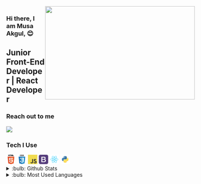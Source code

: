 <img src="https://media.giphy.com/media/xT9IgzoKnwFNmISR8I/giphy.gif" align="right" width="400" height="250" >

### Hi there, I am Musa Akgul, :blush:

## Junior Front-End Developer | React Developer
 

### Reach out to me

[<img height="35px"  src="https://brand.linkedin.com/content/dam/me/business/en-us/amp/brand-site/v2/bg/LI-Logo.svg.original.svg" align="left" />][linkedin]

<br>


### Tech I Use

<img src="https://raw.githubusercontent.com/github/explore/80688e429a7d4ef2fca1e82350fe8e3517d3494d/topics/html/html.png" width="25" height="25" float="left">
<img src="https://raw.githubusercontent.com/github/explore/80688e429a7d4ef2fca1e82350fe8e3517d3494d/topics/css/css.png" width="25" height="25" float="left">
<img src="https://raw.githubusercontent.com/github/explore/80688e429a7d4ef2fca1e82350fe8e3517d3494d/topics/javascript/javascript.png" width="25" height="25" float="left">
<img src="https://raw.githubusercontent.com/github/explore/80688e429a7d4ef2fca1e82350fe8e3517d3494d/topics/bootstrap/bootstrap.png" width="25" height="25" float="left">
<img src="https://raw.githubusercontent.com/github/explore/80688e429a7d4ef2fca1e82350fe8e3517d3494d/topics/react/react.png" width="25" height="25 float="left">
<img src="https://raw.githubusercontent.com/github/explore/80688e429a7d4ef2fca1e82350fe8e3517d3494d/topics/python/python.png" width="25" height="25" float="left">

<details> 
<summary>:bulb: Github Stats</summary>
<img src="https://github-readme-stats.vercel.app/api?username=Musaakgul&theme=radical">
</details>


<details> 
<summary>:bulb: Most Used Languages</summary>
<img src="https://github-readme-stats.vercel.app/api/top-langs/?username=Musaakgul&layout=compact">
</details>


 [linkedin]: https://www.linkedin.com/in/musa-akg%C3%BCl-b95764104/




 
